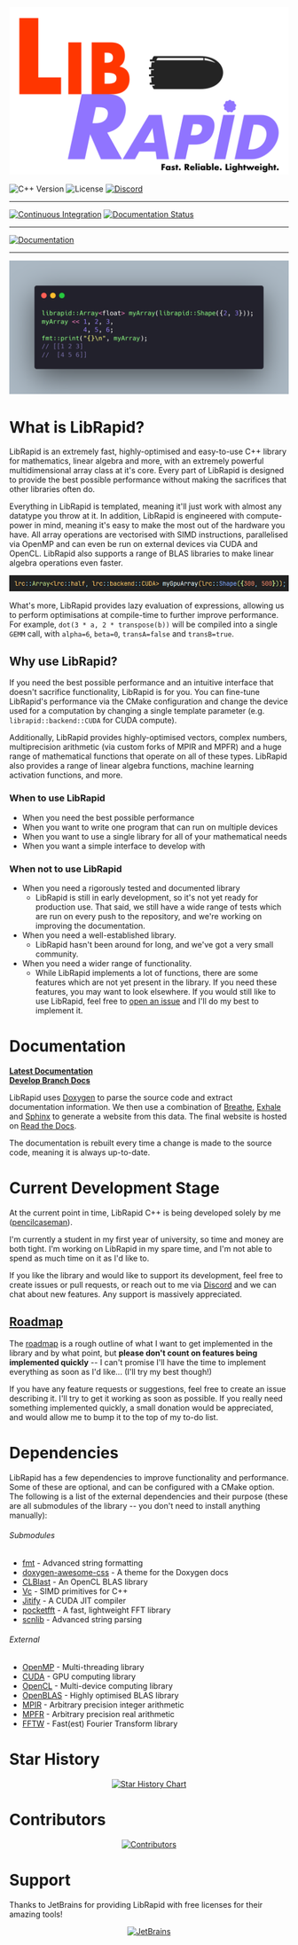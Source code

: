 <!-- <p align="center">
<img src="https://raw.githubusercontent.com/LibRapid/librapid_extras/master/branding/LibRapid_light.png#gh-light-mode-only" width="800">
</p>

<p align="center">
<img src="https://raw.githubusercontent.com/LibRapid/librapid_extras/master/branding/LibRapid_dark.png#gh-dark-mode-only" width="800">
</p> -->

<picture>
  <source 
    srcset="https://raw.githubusercontent.com/LibRapid/librapid_extras/master/branding/LibRapid_dark.png" 
    media="(prefers-color-scheme: dark)">
  <img src="https://raw.githubusercontent.com/LibRapid/librapid_extras/master/branding/LibRapid_light.png">
</picture>

![C++ Version](https://img.shields.io/badge/C++-20/23-purple.svg?style=flat&logo=c%2B%2B) ![License](https://img.shields.io/badge/License-MIT-orange.svg?style=flat) [![Discord](https://img.shields.io/discord/848914274105557043?color=blue&label=Discord&logo=Discord)](https://discord.gg/cGxTFTgCAC)

---

[![Continuous Integration](https://github.com/LibRapid/librapid/actions/workflows/continuous-integration.yaml/badge.svg)](https://github.com/LibRapid/librapid/actions/workflows/continuous-integration.yaml)
[![Documentation Status](https://readthedocs.org/projects/librapid/badge/?version=latest)](https://librapid.readthedocs.io/en/latest/?badge=latest)

---

[![Documentation](https://img.shields.io/badge/LibRapid%20Documentation-F01F7A?style=for-the-badge&logo=ReadTheDocs&logoColor=white)](https://librapid.readthedocs.io/en/latest/index.html)

---

![Simple Demo](https://raw.githubusercontent.com/LibRapid/librapid_extras/master/images/librapidSimpleDemo.png)

# What is LibRapid?

LibRapid is an extremely fast, highly-optimised and easy-to-use C++ library for mathematics, linear algebra and more,
with an extremely powerful multidimensional array class at it's core. Every part of LibRapid is designed to provide the
best possible performance without making the sacrifices that other libraries often do.

Everything in LibRapid is templated, meaning it'll just work with almost any datatype you throw at it. In addition,
LibRapid is engineered with compute-power in mind, meaning it's easy to make the most out of the hardware you have.
All array operations are vectorised with SIMD instructions, parallelised via OpenMP and can even be run on external
devices via CUDA and OpenCL. LibRapid also supports a range of BLAS libraries to make linear algebra operations even
faster.

![GPU Array](https://raw.githubusercontent.com/LibRapid/librapid_extras/master/images/simpleGpuArray.png)

What's more, LibRapid provides lazy evaluation of expressions, allowing us to perform optimisations at compile-time to
further improve performance. For example, `dot(3 * a, 2 * transpose(b))` will be compiled into a single `GEMM` call,
with `alpha=6`, `beta=0`, `transA=false` and `transB=true`.

## Why use LibRapid?

If you need the best possible performance and an intuitive interface that doesn't sacrifice functionality, LibRapid is
for you. You can fine-tune LibRapid's performance via the CMake configuration and change the device used for a
computation by changing a single template parameter (e.g. `librapid::backend::CUDA` for CUDA compute).

Additionally, LibRapid provides highly-optimised vectors, complex numbers, multiprecision arithmetic (via custom forks
of MPIR and MPFR) and a huge range of mathematical functions that operate on all of these types. LibRapid also provides
a range of linear algebra functions, machine learning activation functions, and more.

### When to use LibRapid

- When you need the best possible performance
- When you want to write one program that can run on multiple devices
- When you want to use a single library for all of your mathematical needs
- When you want a simple interface to develop with

### When not to use LibRapid

- When you need a rigorously tested and documented library
  - LibRapid is still in early development, so it's not yet ready for production use. That said, we still have a wide
    range of tests which are run on every push to the repository, and we're working on improving the documentation.
- When you need a well-established library.
  - LibRapid hasn't been around for long, and we've got a very small community.
- When you need a wider range of functionality.
  - While LibRapid implements a lot of functions, there are some features which are not yet present in the library. If
    you need these features, you may want to look elsewhere. If you would still like to use LibRapid, feel free to
    [open an issue](https://github.com/LibRapid/librapid/issues/new/choose) and I'll do my best to implement it.

# Documentation

<a href="https://librapid.readthedocs.io/en/latest/" target="_blank"><b>Latest
Documentation</b></a> \
<a href="https://librapid.readthedocs.io/en/develop/" target="_blank"><b>Develop Branch Docs</b></a>

LibRapid uses [Doxygen](https://doxygen.nl/) to parse the source code and extract documentation information. We then use
a combination
of [Breathe](https://breathe.readthedocs.io/en/latest/), [Exhale](https://exhale.readthedocs.io/en/latest/)
and [Sphinx](https://www.sphinx-doc.org/en/master/) to generate a website from this data. The final website is hosted on
[Read the Docs](https://readthedocs.org/).

The documentation is rebuilt every time a change is made to the source code, meaning it is always up-to-date.

# Current Development Stage

At the current point in time, LibRapid C++ is being developed solely by
me ([pencilcaseman](https://github.com/Pencilcaseman)).

I'm currently a student in my first year of university, so time and money are both tight. I'm working on LibRapid in my
spare time, and I'm not able to spend as much time on it as I'd like to.

If you like the library and would like to support its development, feel free to create issues or pull requests, or reach
out to me via [Discord](https://discord.com/invite/cGxTFTgCAC) and we can chat about new features. Any support is massively appreciated.

## [Roadmap](https://github.com/orgs/LibRapid/projects/5/views/1)

The [roadmap](https://github.com/orgs/LibRapid/projects/5/views/1) is a rough outline of what I want to get implemented
in the library and by what point, but **please don't count on features being implemented quickly** -- I can't promise
I'll have the time to implement everything as soon as I'd like... (I'll try my best though!)

If you have any feature requests or suggestions, feel free to create an issue describing it. I'll try to get it working
as soon as possible. If you really need something implemented quickly, a small donation would be appreciated, and would
allow me to bump it to the top of my to-do list.

# Dependencies

LibRapid has a few dependencies to improve functionality and performance. Some of these are optional, and can
be configured with a CMake option. The following is a list of the external dependencies and their purpose (these are all
submodules of the library -- you don't need to install anything manually):

###### Submodules

- [fmt](https://github.com/fmtlib/fmt) - Advanced string formatting
- [doxygen-awesome-css](https://github.com/jothepro/doxygen-awesome-css) - A theme for the Doxygen docs
- [CLBlast](https://github.com/CNugteren/CLBlast) - An OpenCL BLAS library
- [Vc](https://github.com/VcDevel/Vc) - SIMD primitives for C++
- [Jitify](https://github.com/Pencilcaseman/jitify.git) - A CUDA JIT compiler
- [pocketfft](https://github.com/mreineck/pocketfft) - A fast, lightweight FFT library
- [scnlib](https://github.com/eliaskosunen/scnlib.git) - Advanced string parsing

###### External

- [OpenMP](https://www.openmp.org/) - Multi-threading library
- [CUDA](https://developer.nvidia.com/cuda-zone) - GPU computing library
- [OpenCL](https://www.khronos.org/opencl/) - Multi-device computing library
- [OpenBLAS](https://www.openblas.net/) - Highly optimised BLAS library
- [MPIR](https://github.com/wbhart/mpir) - Arbitrary precision integer arithmetic
- [MPFR](https://www.mpfr.org/) - Arbitrary precision real arithmetic
- [FFTW](http://www.fftw.org/) - Fast(est) Fourier Transform library

# Star History

<div align="center">
  <a href="https://star-history.com/#LibRapid/librapid&Timeline">
    <picture>
      <source media="(prefers-color-scheme: dark)" srcset="https://api.star-history.com/svg?repos=LibRapid/librapid&type=Timeline&theme=dark" />
      <source media="(prefers-color-scheme: light)" srcset="https://api.star-history.com/svg?repos=LibRapid/librapid&type=Timeline" />
      <img alt="Star History Chart" src="https://api.star-history.com/svg?repos=LibRapid/librapid&type=Timeline" />
    </picture>
  </a>
</div>

# Contributors

<div align="center">
  <a href="https://github.com/LibRapid/librapid/graphs/contributors">
    <img src="https://contrib.rocks/image?repo=LibRapid/librapid&max=300&columns=20" alt="Contributors">
  </a>
</div>

# Support

Thanks to JetBrains for providing LibRapid with free licenses for their amazing tools!

<p align="center">
  <a href="https://www.jetbrains.com">
    <img src="https://devclass.com/wp-content/uploads/2018/12/jetbrains-variant-4.png" alt="JetBrains" width="200"/>
  </a>
</p>
